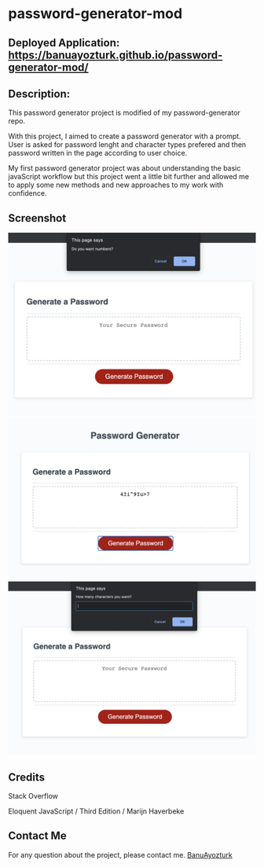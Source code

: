 # password-generator-mod

## Deployed Application: https://banuayozturk.github.io/password-generator-mod/
## Description: 
This password generator project is modified of my password-generator repo.

With this project, I aimed to create a password generator with a prompt. User is asked for password lenght and character types prefered and then password written  in the page according to user choice.

My first password generator project was about understanding the basic javaScript workflow but this project went a little bit further and allowed me to apply some new methods and new approaches to my work with confidence.

## Screenshot
![Password Generatorimages - 3240.1166](./images/screen-shot.png)
![Portfolio page - 968.1744 ](./images/screen-shot2.png)
![Portfolio page - 968.1744 ](./images/screen-shot3.png)

## Credits
 Stack Overflow
 
 Eloquent JavaScript  / Third Edition / Marijn Haverbeke
 
## Contact Me
For any question about the project, please contact me.
[BanuAyozturk](mailto:bnyksl@gmail.com)
